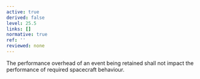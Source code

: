 ```yaml
---
active: true
derived: false
level: 25.5
links: []
normative: true
ref: ''
reviewed: none
---
```


The performance overhead of an event being retained shall not impact the performance of required spacecraft behaviour.

